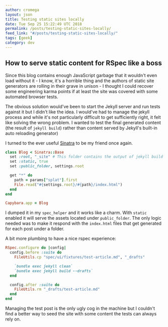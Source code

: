 ```yaml
---
author: cromega
layout: json
title: Testing static sites locally
date: Tue Sep 25 15:22:49 UTC 2018
permalink: /posts/testing-static-sites-locally/
feed_link: "#/posts/testing-static-sites-locally/"
tags: [geek]
category: dev
---
```


## How to serve static content for RSpec like a boss

Since this blog contains enough JavaScript garbage that it wouldn't even load
without it - I know, it's a horrible thing and the authors of static site
generators are rolling in their grave in unison - I thought I could recover
some engineering karma points if at least the site was covered with some
automated browser tests.

<!-- more -->

The obvious solution would've been to start the Jekyll server and run tests
against it but I didn't like the idea. I would've had to manage the jekyll
process and while it's not particularly difficult to get sufficiently right, it
felt like solving the wrong problem. I wanted to test the final generated
content (the result of `jekyll build`) rather than content served by Jekyll's
built-in auto reloading generator)

I turned to the ever useful [Sinatra](http://sinatrarb.com/) to be my friend
once again.

```ruby
class Blog < Sinatra::Base
  set :root, "_site" # This folder contains the output of jekyll build
  set :static, true
  set :public_folder, settings.root

  get "*" do
    path = params["splat"].first
    File.read("#{settings.root}/#{path}/index.html")
  end
end

Capybara.app = Blog
```

I dumped it in my `spec_helper` and it works like a charm. With `static`
enabled it will serve the assets located under `public_folder`. The only logic
needed was to make it respond with the `index.html` files that get generated for
each post under a folder.

A bit more plumbing to have a nice rspec experience:

```ruby
RSpec.configure do |config|
  config.before :suite do
    FileUtils.cp "spec/ui/fixtures/test-article.md", "_drafts"

    `bundle exec jekyll clean`
    `bundle exec jekyll build --drafts`
  end

  config.after :suite do
    FileUtils.rm "_drafts/test-article.md"
  end
end
```

Managing the test post is the only ugly cog in the machine but I couldn't find
a better way to seed the site with some content the tests can always rely on.
